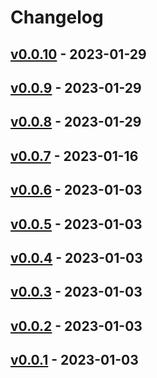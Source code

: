 # Changelog

## [v0.0.10](https://github.com/itkq/danime-open-new-tab/compare/v0.0.9...v0.0.10) - 2023-01-29

## [v0.0.9](https://github.com/itkq/danime-open-new-tab/compare/v0.0.8...v0.0.9) - 2023-01-29

## [v0.0.8](https://github.com/itkq/danime-open-new-tab/compare/v0.0.7...v0.0.8) - 2023-01-29

## [v0.0.7](https://github.com/itkq/danime-open-new-tab/compare/v0.0.6...v0.0.7) - 2023-01-16

## [v0.0.6](https://github.com/itkq/danime-open-new-tab/compare/v0.0.5...v0.0.6) - 2023-01-03

## [v0.0.5](https://github.com/itkq/danime-open-new-tab/compare/v0.0.4...v0.0.5) - 2023-01-03

## [v0.0.4](https://github.com/itkq/danime-open-new-tab/compare/v0.0.3...v0.0.4) - 2023-01-03

## [v0.0.3](https://github.com/itkq/danime-open-new-tab/compare/v0.0.2...v0.0.3) - 2023-01-03

## [v0.0.2](https://github.com/itkq/danime-open-new-tab/compare/v0.0.1...v0.0.2) - 2023-01-03

## [v0.0.1](https://github.com/itkq/danime-open-new-tab/commits/v0.0.1) - 2023-01-03

